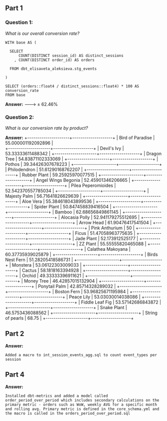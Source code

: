 ## Part 1

### Question 1: 

_What is our overall conversion rate?_

```
WITH base AS (

  SELECT 
      COUNT(DISTINCT session_id) AS distinct_sessions
    , COUNT(DISTINCT order_id) AS orders
    
  FROM dbt_elisaveta_aleksieva.stg_events
  
)

SELECT (orders::float4 / distinct_sessions::float4) * 100 AS conversion_rate
FROM base 
```

**Answer:**
---> ± 62.46%

### Question 2: 
_What is our conversion rate by product?_

**Answer:**
+---------------------+--------------------+
| Bird of Paradise    | 55.000001192092896 |  
+---------------------+--------------------+
| Devil's Ivy         | 53.33333611488342  |
+---------------------+--------------------+
| Dragon Tree         | 54.83871102333069  |
+---------------------+--------------------+
| Pothos              | 39.34426307678223  |
+---------------------+--------------------+
| Philodendron        | 51.61290168762207  |
+---------------------+--------------------+
| Rubber Plant        | 59.25925970077515  |
+---------------------+--------------------+
| Angel Wings Begonia | 52.45901346206665  |
+---------------------+--------------------+
| Pilea Peperomioides | 52.542370557785034 |
+---------------------+--------------------+
| Majesty Palm        | 56.71641826629639  |
+---------------------+--------------------+
| Aloe Vera           | 55.384618043899536 |
+---------------------+--------------------+
| Spider Plant        | 50.847458839416504 |
+---------------------+--------------------+
| Bamboo              | 62.68656849861145  |
+---------------------+--------------------+
| Alocasia Polly      | 52.941179275512695 |
+---------------------+--------------------+
| Arrow Head          | 61.90476417541504  |
+---------------------+--------------------+
| Pink Anthurium      | 50                 |
+---------------------+--------------------+
| Ficus               | 51.47058963775635  |
+---------------------+--------------------+
| Jade Plant          | 52.173912525177    |
+---------------------+--------------------+
| ZZ Plant            | 55.55555820465088  |
+---------------------+--------------------+
| Calathea Makoyana   | 60.37735939025879  |
+---------------------+--------------------+
| Birds Nest Fern     | 51.28205418586731  |
+---------------------+--------------------+
| Monstera            | 53.06122303009033  |
+---------------------+--------------------+
| Cactus              | 58.1818163394928   |
+---------------------+--------------------+
| Orchid              | 49.33333396911621  |
+---------------------+--------------------+
| Money Tree          | 46.42857015132904  |
+---------------------+--------------------+
| Ponytail Palm       | 42.85714328289032  |
+---------------------+--------------------+
| Boston Fern         | 53.96825671195984  |
+---------------------+--------------------+
| Peace Lily          | 53.03030014038086  |
+---------------------+--------------------+
| Fiddle Leaf Fig     | 53.57142686843872  |
+---------------------+--------------------+
| Snake Plant         | 46.5753436088562   |
+---------------------+--------------------+
| String of pearls    | 68.75              |
+---------------------+--------------------+

## Part 2

**Answer:** 
```
Added a macro to int_session_events_agg.sql to count event_types per session

```

## Part 4 

**Answer:** 
```
Installed dbt-metrics and added a model called order_period_over_period which includes secondary calculations on the primary metric - orders such as WoW, weekly AVG for a specific month and rolling avg. Primary metric is defined in the core_schema.yml and the macro is called in the orders_period_over_period.sql
```

